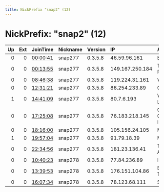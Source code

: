 ```yaml
---
title: NickPrefix "snap2" (12)
---
```


# NickPrefix: "snap2" (12)

|   Up |   Ext | JoinTime                                                                                            | Nickname   | Version   | IP              | AS                         | CC   |   ORp |   Dirp | OS    | Contact   |   eFamMembers |
|-----:|------:|:----------------------------------------------------------------------------------------------------|:-----------|:----------|:----------------|:---------------------------|:-----|------:|-------:|:------|:----------|--------------:|
|    0 |     0 | [00:00:41](https://metrics.torproject.org/rs.html#details/C9B5332F45883612758E9A429995608BED1F0BBB) | snap277    | 0.3.5.8   | 46.59.96.161    | Bahnhof AB                 | se   | 38187 |      0 | Linux | None      |             1 |
|    0 |     0 | [00:13:55](https://metrics.torproject.org/rs.html#details/2CC0DB6158137E6263CDD462F094FFA60D4DB048) | snap277    | 0.3.5.8   | 149.167.250.184 | TELCOINABOX PTY LTD        | au   | 37593 |      0 | Linux | None      |             1 |
|    0 |     0 | [08:46:38](https://metrics.torproject.org/rs.html#details/FAD8C8C0B0DBBB038B1A614ECBC7BE8EDC159ACF) | snap277    | 0.3.5.8   | 119.224.31.161  | VocusGroup                 | nz   | 41241 |      0 | Linux | None      |             1 |
|    0 |     0 | [12:31:21](https://metrics.torproject.org/rs.html#details/DC5175AE10AC834E55FBEFB5C597143875C6F35F) | snap277    | 0.3.5.8   | 86.254.233.89   | Orange                     | fr   | 39737 |      0 | Linux | None      |             1 |
|    1 |     0 | [14:41:09](https://metrics.torproject.org/rs.html#details/BA97E5D1BC4697043098029607551189D10663AC) | snap277    | 0.3.5.8   | 80.7.6.193      | Virgin Media Limited       | gb   | 45755 |      0 | Linux | None      |             1 |
|    0 |     0 | [17:25:08](https://metrics.torproject.org/rs.html#details/D5694006A21A5C27C0CD358654FE77BDB7979F3D) | snap277    | 0.3.5.8   | 76.183.218.145  | Charter Communications Inc | us   | 36109 |      0 | Linux | None      |             1 |
|    0 |     0 | [18:16:00](https://metrics.torproject.org/rs.html#details/DCCA15B581B76C8FC50BDACE8A175B0655C5A416) | snap277    | 0.3.5.8   | 105.156.24.105  | MT-MPLS                    | ma   | 45181 |      0 | Linux | None      |             1 |
|    1 |     0 | [19:57:04](https://metrics.torproject.org/rs.html#details/8E185762D119C54AC2371BB6A31F960C2B5EED54) | snap277    | 0.3.5.8   | 91.79.18.39     | MTS PJSC                   | ru   | 39677 |      0 | Linux | None      |             1 |
|    0 |     0 | [22:34:56](https://metrics.torproject.org/rs.html#details/B90DAD1C9D6CE4B942068A3DCB6D7C16B8401BDD) | snap277    | 0.3.5.8   | 181.23.136.41   | Telefonica de Argentina    | ar   | 35391 |      0 | Linux | None      |             1 |
|    0 |     0 | [10:40:23](https://metrics.torproject.org/rs.html#details/CD5A25542CB859F7BFC51A12C4EA616D5197D3E9) | snap278    | 0.3.5.8   | 77.84.236.89    | Iris 64                    | fr   | 36431 |      0 | Linux | None      |             1 |
|    0 |     0 | [13:39:53](https://metrics.torproject.org/rs.html#details/E625EB37D7099C22B082550FCAD19B55D58DBB3B) | snap278    | 0.3.5.8   | 176.151.104.86  | Bouygues Telecom SA        | fr   | 33791 |      0 | Linux | None      |             1 |
|    0 |     0 | [16:07:34](https://metrics.torproject.org/rs.html#details/77B632D42FCD033D27A6643875883688DC803665) | snap278    | 0.3.5.8   | 78.123.68.111   | SFR SA                     | fr   | 38099 |      0 | Linux | None      |             1 |
